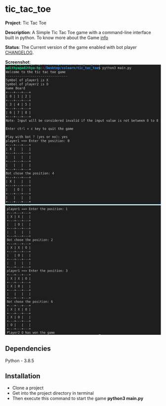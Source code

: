 # tic_tac_toe

**Project**: Tic Tac Toe  

**Description**: A Simple Tic Tac Toe game with a command-line interface built in python. To know more about the Game [info](https://en.wikipedia.org/wiki/Tic-tac-toe)

**Status**: The Current version of the game enabled with bot player [CHANGELOG](changelog.md).

**Screenshot**:
![](v2_part1.png)
![](v2_final.png)

## Dependencies 

Python - 3.8.5

## Installation
- Clone a project 
- Get into the project directory in terminal
- Then execute this command to start the game **python3 main.py**

